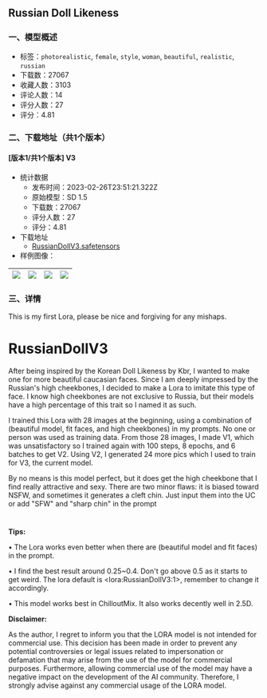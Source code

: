 ## Russian Doll Likeness
### 一、模型概述

- 标签：`photorealistic`, `female`, `style`, `woman`, `beautiful`, `realistic`, `russian`
- 下载数：27067
- 收藏人数：3103
- 评论人数：14
- 评分人数：27
- 评分：4.81

### 二、下载地址（共1个版本）

#### [版本1/共1个版本] V3

- 统计数据
  - 发布时间：2023-02-26T23:51:21.322Z
  - 原始模型：SD 1.5
  - 下载数：27067
  - 评分人数：27
  - 评分：4.81
- 下载地址
  - [RussianDollV3.safetensors](https://civitai.com/api/download/models/15396)
- 样例图像：

| <img src="https://image.civitai.com/xG1nkqKTMzGDvpLrqFT7WA/22cb02c6-d35d-4689-1ac0-ee35ea997c00/width=450/153353.jpeg" /> | <img src="https://image.civitai.com/xG1nkqKTMzGDvpLrqFT7WA/08c04ede-5ef6-4e75-097d-d5b2389cd100/width=450/153907.jpeg" /> | <img src="https://image.civitai.com/xG1nkqKTMzGDvpLrqFT7WA/2a19b1a2-4e3b-4635-f2bc-15bd37ad2d00/width=450/153359.jpeg" /> | <img src="https://image.civitai.com/xG1nkqKTMzGDvpLrqFT7WA/edf37cf7-38e7-45be-141e-378c1b317c00/width=450/153906.jpeg" /> |
| ---- | ---- | ---- | ---- |


### 三、详情
<p>This is my first Lora, please be nice and forgiving for any mishaps.</p><h1>RussianDollV3</h1><p></p><p>After being inspired by the Korean Doll Likeness by Kbr, I wanted to make one for more beautiful caucasian faces. Since I am deeply impressed by the Russian's high cheekbones, I decided to make a Lora to imitate this type of face. I know high cheekbones are not exclusive to Russia, but their models have a high percentage of this trait so I named it as such.</p><p></p><p>I trained this Lora with 28 images at the beginning, using a combination of (beautiful model, fit faces, and high cheekbones) in my prompts. No one or person was used as training data. From those 28 images, I made V1, which was unsatisfactory so I trained again with 100 steps, 8 epochs, and 6 batches to get V2. Using V2, I generated 24 more pics which I used to train for V3, the current model.</p><p></p><p>By no means is this model perfect, but it does get the high cheekbone that I find really attractive and sexy. There are two minor flaws: it is biased toward NSFW, and sometimes it generates a cleft chin. Just input them into the UC or add "SFW" and "sharp chin" in the prompt</p><h1></h1><p><strong>Tips:</strong></p><p>• The Lora works even better when there are (beautiful model and fit faces) in the prompt.</p><p>• I find the best result around 0.25~0.4. Don't go above 0.5 as it starts to get weird. The lora default is &lt;lora:RussianDollV3:1&gt;, remember to change it accordingly.</p><p>• This model works best in ChilloutMix. It also works decently well in 2.5D.</p><p><strong>Disclaimer:</strong></p><p></p><p>As the author, I regret to inform you that the LORA model is not intended for commercial use. This decision has been made in order to prevent any potential controversies or legal issues related to impersonation or defamation that may arise from the use of the model for commercial purposes. Furthermore, allowing commercial use of the model may have a negative impact on the development of the AI community. Therefore, I strongly advise against any commercial usage of the LORA model.</p><p><br /></p>